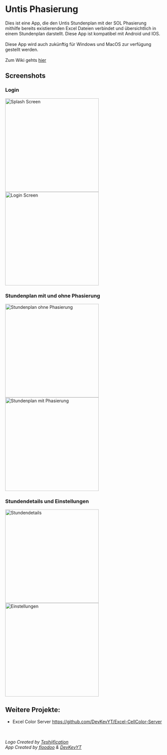 # Untis Phasierung
Dies ist eine App, die den Untis Stundenplan mit der SOL Phasierung mithilfe bereits existierenden Excel Dateien verbindet und übersichtlich in einem Stundenplan darstellt.
Diese App ist kompatibel mit Android und IOS.
<br>
<br>
Diese App wird auch zukünftig für Windows und MacOS zur verfügung gestellt werden.
<br>
<br>
Zum Wiki gehts [hier](https://github.com/floodoo/untis_phasierung/wiki)

## Screenshots

### Login
<p float="left">
  <img width="300" alt="Splash Screen" src="https://user-images.githubusercontent.com/59688267/150956017-a6dd1e75-bdf9-46f3-bdc2-a8af7d27a6be.png">
  <img width="300" alt="Login Screen" src="https://user-images.githubusercontent.com/59688267/150956461-aecf096f-97c4-4cf3-ad68-8b90cb547758.png">
</p>

### Stundenplan mit und ohne Phasierung
<p float="left">
  <img width="300" alt="Stundenplan ohne Phasierung" src="https://user-images.githubusercontent.com/59688267/150957237-b26a4592-5691-46ec-ac3f-8ad8a88ca7a6.png">
  <img width="300" alt="Stundenplan mit Phasierung" src="https://user-images.githubusercontent.com/59688267/150957414-47dbcb0e-f260-4c36-8df0-0c15a7ec722f.png">
</p>

### Stundendetails und Einstellungen
<p float="left">
  <img width="300" alt="Stundendetails" src="https://user-images.githubusercontent.com/59688267/150958109-a3a4f242-ea3c-43fd-913e-86ef3eed4cd7.png">
  <img width="300" alt="Einstellungen" src="https://user-images.githubusercontent.com/59688267/150957844-85e0f5dd-527b-4021-944c-9e20e091dea0.png">
</p>

## Weitere Projekte:
* Excel Color Server <a>https://github.com/DevKevYT/Excel-CellColor-Server</a>

<br>
<br>
<i>Logo Created by <a href="https://github.com/Teshiification">Teshiification</a><br>
<i>App Created by <a href="https://github.com/floodoo">floodoo</a> & <a href="https://github.com/DevKevYT">DevKevYT</a></i>
